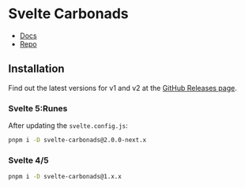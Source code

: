# Svelte Carbonads

- [Docs](http://svelte-carbonads.codewithshin.com)
- [Repo](hthttps://github.com/shinokada/svelte-carbonads)

## Installation

Find out the latest versions for v1 and v2 at the [GitHub Releases page](https://github.com/shinokada/svelte-carbonads/releases).

### Svelte 5:Runes

After updating the `svelte.config.js`:

```sh
pnpm i -D svelte-carbonads@2.0.0-next.x
```

### Svelte 4/5

```sh
pnpm i -D svelte-carbonads@1.x.x
```

